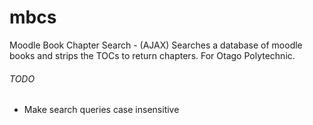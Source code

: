 # mbcs
Moodle Book Chapter Search - (AJAX) Searches a database of moodle books and strips the TOCs to return chapters. For Otago Polytechnic.


###### TODO

* Make search queries case insensitive